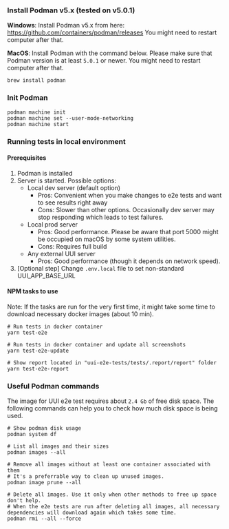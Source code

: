 ### Install Podman v5.x (tested on v5.0.1)
**Windows**:
Install Podman v5.x from here: https://github.com/containers/podman/releases 
You might need to restart computer after that.

**MacOS**:
Install Podman with the command below. Please make sure that Podman version is at least ```5.0.1``` or newer. 
You might need to restart computer after that. 
```shell 
brew install podman
```

### Init Podman
```shell
podman machine init
podman machine set --user-mode-networking
podman machine start
```

### Running tests in local environment
#### Prerequisites
1. Podman is installed
2. Server is started. Possible options:
   * Local dev server (default option)
     * Pros: Convenient when you make changes to e2e tests and want to see results right away
     * Cons: Slower than other options. Occasionally dev server may stop responding which leads to test failures.
   * Local prod server
     * Pros: Good performance. Please be aware that port 5000 might be occupied on macOS by some system utilities.
     * Cons: Requires full build
   * Any external UUI server
     * Pros: Good performance (though it depends on network speed).
3. [Optional step] Change ```.env.local``` file to set non-standard UUI_APP_BASE_URL

#### NPM tasks to use
Note: If the tasks are run for the very first time, it might take some time to download necessary docker images (about 10 min).
```shell
# Run tests in docker container
yarn test-e2e

# Run tests in docker container and update all screenshots
yarn test-e2e-update

# Show report located in "uui-e2e-tests/tests/.report/report" folder
yarn test-e2e-report
```

### Useful Podman commands
The image for UUI e2e test requires about ```2.4 Gb``` of free disk space.
The following commands can help you to check how much disk space is being used.
```shell
# Show podman disk usage
podman system df

# List all images and their sizes
podman images --all

# Remove all images without at least one container associated with them
# It's a preferrable way to clean up unused images.
podman image prune --all

# Delete all images. Use it only when other methods to free up space don't help.
# When the e2e tests are run after deleting all images, all necessary dependencies will download again which takes some time.
podman rmi --all --force
```

